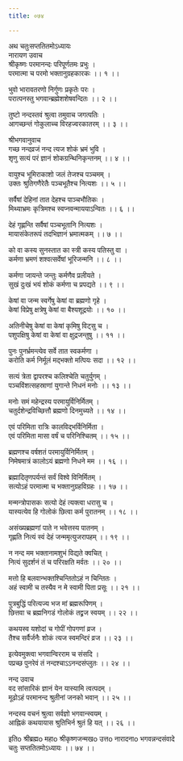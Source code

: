 ```yaml
---
title: ०७४

---
```

अथ चतुःसप्ततितमोऽध्यायः  
नारायण उवाच  
श्रीकृष्णः परमानन्दः परिपूर्णतमः प्रभुः ।  
परमात्मा च परमो भक्तानुग्रहकारकः ।। १ ।।  
  
भुवो भारावतरणो निर्गुणः प्रकृतेः परः ।  
परात्पनस्तु भगवान्ब्रह्मेशशेषवन्दितः ।। २ ।।  
  
तुष्टो नन्दस्तवं श्रुत्वा तमुवाच जगत्पतिः ।  
आगच्छन्तं गोकुलाच्च विरहज्वरकातरम् ।। ३ ।।  
  
श्रीभगवानुवाच  
गच्छ नन्दव्रजं नन्द त्यज शोकं भ्रमं भुवि ।  
शृणु सत्यं परं ज्ञानं शोकग्रन्थिनिकृन्तनम् ।। ४ ।।  
  
वायुश्च भूमिराकाशो जलं तेजश्च पञ्चमम् ।  
उक्तः श्रुतिगणैरेतैः पञ्चभूतैश्च नित्यशः ।। ५ ।।  
  
सर्वैषां देहिनां तात देहश्च पाञ्चभौतिकः ।  
मिथ्याभ्रमः कृत्रिमश्च स्वप्नवन्माययाऽन्वितः ।। ६ ।।  
  
देहं गृह्णन्ति सर्वैषां पञ्चभूतानि नित्यशः ।  
मायासंकेतरूपं तदभिज्ञानं भ्रमात्मकम् ।। ७ ।।  
  
को वा कस्य सुनस्तात का स्त्री कस्य पतिस्तु वा ।  
कर्मणा भ्रमणं शश्वत्सर्वेषां भूरिजन्मनि ।। ८ ।।  
  
कर्मणा जायन्ते जन्तुः कर्मणैव प्रलीयते ।  
सुखं दुःखं भयं शोकं कर्मणा च प्रपद्यते ।। ९ ।।  
  
केषां वा जन्म स्वर्गेषु केषां वा ब्रह्मणो गृहे ।  
केषां विप्रेषु क्षत्रेषु केषां वा बैश्यशूद्रयोः ।। १० ।।  
  
अतिनीचेषु केषां वा केषां कृमिषु विट्सु च ।  
पशुपक्षिषु केषां वा केषां वा क्षुद्रजन्तुषु ।। ११ ।।  
  
पुनः पुनर्भ्रमन्त्येव सर्वे तात स्वकर्मणा ।  
करोति कर्म निर्मूलं मद्भक्तो मत्पियः सदा ।। १२ ।।  
  
सत्यं त्रेता द्वापरश्च कलिश्चेति चतुर्युगम् ।  
पञ्चविंशत्सहस्राणां युगान्ते निधनं मनोः ।। १३ ।।  
  
मनोः समं महेन्द्रस्य परमायुर्विनिर्मितम् ।  
चतुर्दशेन्द्रविच्छित्तौ ब्रह्मणो दिनमुच्यते ।। १४ ।।  
  
एवं परिमिता रात्रिः कालविद्भर्विनिर्मिता ।  
एवं परिमिता मासा वर्षं च परिनिश्चितम् ।। १५ ।।  
  
ब्रह्मणश्च वर्षशतं परमायुर्विनिर्मितम् ।  
निमेषमात्रं कालोऽयं ब्रह्मणो निधने मम ।। १६ ।।  
  
ब्रह्मादितृणपर्यन्तं सर्वं विश्वे विनिर्मितम् ।  
सत्योऽहं परमात्मा च भक्तानुग्रहविग्रहः ।। १७ ।।  
  
मन्मन्त्रोपासकः सत्यो देहं त्यक्त्वा धरासु च ।  
यास्यत्येव हि गोलोकं छित्वा कर्म पुरातनम् ।। १८ ।।  
  
असंख्यब्रह्मणां पाते न भवेत्तस्य पातनम् ।  
गृह्णति नित्यं स्वं देहं जन्ममृत्युजरापहम् ।। १९ ।।  
  
न नन्द मम भक्तानामशुभं विद्यते क्वचित् ।  
नित्यं सुदर्शनं तं च परिरक्षति मर्वतः ।। २० ।।  
  
मत्तो हि बलवान्भक्तश्चिन्तितोऽहं न चिन्तितः ।  
अहं स्वामी च तस्यैव न मे स्वामी पिता प्रसूः ।। २१ ।।  
  
पुत्रबुद्धिं परित्यज्य भज मां ब्रह्मरूपिणम् ।  
छित्तवा च ब्रह्मनिगडं गोलोकं तद्व्रज स्वयम् ।। २२ ।।  
  
कथयस्व यशोदां च गोपीं गोपगणां व्रज ।  
तैश्च सर्वैर्जनैः शोकं त्यज स्वमन्दिरं व्रज ।। २३ ।।  
  
इत्येवमुक्त्वा भगवान्विरराम च संसदि ।  
पप्रच्छ पुनरेवं तं नन्दश्चाऽऽनन्दसंप्लुतः ।। २४ ।।  
  
नन्द उवाच  
वद सांसारिकं ज्ञानं येन यास्यामि त्वत्पदम् ।  
मूढोऽहं परमानन्द श्रुतीनां जनको भवान् ।। २५ ।।  
  
नन्दस्य वचनं श्रुत्वा सर्वज्ञो भगवान्स्वयम् ।  
आह्निकं कथयायास श्रुतिभिर्न श्रुतं हि यत् ।। २६ ।।  
  
इतिo श्रीब्रह्मo महाo श्रीकृष्णजन्मखo उत्तo नारादनाo भगवन्नन्दसंवादे  
चतुः सप्ततितमोऽध्यायः ।। ७४ ।।